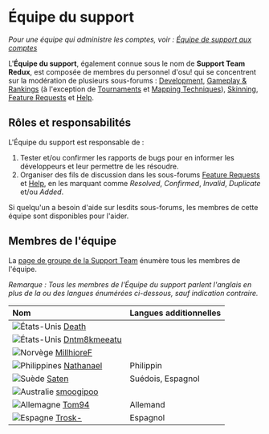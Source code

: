 # Équipe du support

*Pour une équipe qui administre les comptes, voir : [Équipe de support aux comptes](/wiki/People/The_Team/Account_support_team)*

L'**Équipe du support**, également connue sous le nom de **Support Team Redux**, est composée de membres du personnel d'osu! qui se concentrent sur la modération de plusieurs sous-forums : [Development](https://osu.ppy.sh/community/forums/2), [Gameplay & Rankings](https://osu.ppy.sh/community/forums/13) (à l'exception de [Tournaments](https://osu.ppy.sh/community/forums/55) et [Mapping Techniques](https://osu.ppy.sh/community/forums/61)), [Skinning](https://osu.ppy.sh/community/forums/15), [Feature Requests](https://osu.ppy.sh/community/forums/4) et [Help](https://osu.ppy.sh/community/forums/5).

## Rôles et responsabilités

L'Équipe du support est responsable de :

1. Tester et/ou confirmer les rapports de bugs pour en informer les développeurs et leur permettre de les résoudre.
2. Organiser des fils de discussion dans les sous-forums [Feature Requests](https://osu.ppy.sh/community/forums/4) et [Help](https://osu.ppy.sh/community/forums/5), en les marquant comme *Resolved*, *Confirmed*, *Invalid*, *Duplicate* et/ou *Added*.

Si quelqu'un a besoin d'aide sur lesdits sous-forums, les membres de cette équipe sont disponibles pour l'aider.

## Membres de l'équipe

La [page de groupe de la Support Team](https://osu.ppy.sh/groups/22) énumère tous les membres de l'équipe.

*Remarque : Tous les membres de l'Équipe du support parlent l'anglais en plus de la ou des langues énumérées ci-dessous, sauf indication contraire.*

| Nom | Langues additionnelles |
| :-- | :-- |
| ![][flag_US] [Death](https://osu.ppy.sh/users/3242450) |  |
| ![][flag_US] [Dntm8kmeeatu](https://osu.ppy.sh/users/5428812) |  |
| ![][flag_NO] [MillhioreF](https://osu.ppy.sh/users/941094) |  |
| ![][flag_PH] [Nathanael](https://osu.ppy.sh/users/2295078) | Philippin |
| ![][flag_SE] [Saten](https://osu.ppy.sh/users/444506) | Suédois, Espagnol |
| ![][flag_AU] [smoogipoo](https://osu.ppy.sh/users/1040328) |  |
| ![][flag_DE] [Tom94](https://osu.ppy.sh/users/1857058) | Allemand |
| ![][flag_ES] [Trosk-](https://osu.ppy.sh/users/3469385) | Espagnol |

[flag_AU]: /wiki/shared/flag/AU.gif "Australie"
[flag_DE]: /wiki/shared/flag/DE.gif "Allemagne"
[flag_ES]: /wiki/shared/flag/ES.gif "Espagne"
[flag_NO]: /wiki/shared/flag/NO.gif "Norvège"
[flag_PH]: /wiki/shared/flag/PH.gif "Philippines"
[flag_SE]: /wiki/shared/flag/SE.gif "Suède"
[flag_US]: /wiki/shared/flag/US.gif "États-Unis"
